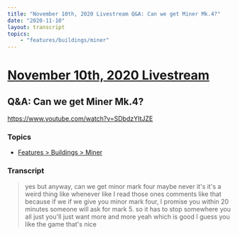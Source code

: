 ```yaml
---
title: "November 10th, 2020 Livestream Q&A: Can we get Miner Mk.4?"
date: "2020-11-10"
layout: transcript
topics:
    - "features/buildings/miner"
---
```

# [November 10th, 2020 Livestream](../2020-11-10.md)
## Q&A: Can we get Miner Mk.4?
https://www.youtube.com/watch?v=SDbdzYItJZE

### Topics
* [Features > Buildings > Miner](../topics/features/buildings/miner.md)

### Transcript

> yes but anyway, can we get minor mark four maybe never it's it's a weird thing like whenever like I read those ones comments like that because if we if we give you minor mark four, I promise you within 20 minutes someone will ask for mark 5. so it has to stop somewhere you all just you'll just want more and more yeah which is good I guess you like the game that's nice
